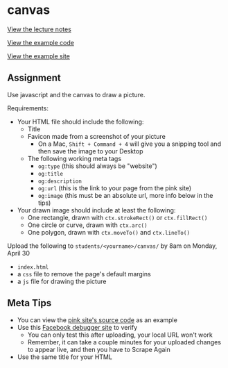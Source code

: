 # canvas

[View the lecture notes](/lectures/week4)

[View the example code](/homework/canvas/example)

[View the example site](https://mpaulweeks.github.io/cfc2018/homework/canvas/example)

## Assignment

Use javascript and the canvas to draw a picture.

Requirements:
- Your HTML file should include the following:
  - Title
  - Favicon made from a screenshot of your picture
    - On a Mac, `Shift + Command + 4` will give you a snipping tool and then save the image to your Desktop
  - The following working meta tags
    - `og:type` (this should always be "website")
    - `og:title`
    - `og:description`
    - `og:url` (this is the link to your page from the pink site)
    - `og:image` (this must be an absolute url, more info below in the tips)
- Your drawn image should include at least the following:
  - One rectangle, drawn with `ctx.strokeRect()` or `ctx.fillRect()`
  - One circle or curve, drawn with `ctx.arc()`
  - One polygon, drawn with `ctx.moveTo()` and `ctx.lineTo()`

Upload the following to `students/<yourname>/canvas/` by 8am on Monday, April 30
- `index.html`
- a `css` file to remove the page's default margins
- a `js` file for drawing the picture

## Meta Tips
- You can view the [pink site's source code](https://github.com/mpaulweeks/cfc2018/blob/master/index.html) as an example
- Use this [Facebook debugger site](https://developers.facebook.com/tools/debug/sharing) to verify
  - You can only test this after uploading, your local URL won't work
  - Remember, it can take a couple minutes for your uploaded changes to appear live, and then you have to Scrape Again
- Use the same title for your HTML <title> and the meta title
- Use the same image for your favicon and the meta preview
  - The meta preview must be at least 200x200 pixels
  - Don't know what the image's absolute URL should be? Images you upload should have a url like this:
    - `https://mpaulweeks.github.io/cfc2018/students/<yourname>/canvas/<yourimage>.png`
      - Of course, remove and replace the `<bracketed words>`
- Image urls have to be absolute, ie with the "http://" beginning

## Canvas Tips
- Guide on how to use [<canvas>](canvas.md)
- Strings, like colors and hex codes, needs quotes around them like `"this"`, but variable names like `canvas` and numbers don't need quotes
- Want to go the extra mile? Try experimenting with gradients:
  - [Linear Gradients](https://developer.mozilla.org/en-US/docs/Web/API/CanvasRenderingContext2D/createLinearGradient)
  - [Radial Gradients](https://developer.mozilla.org/en-US/docs/Web/API/CanvasRenderingContext2D/createRadialGradient)
- Totally stuck? Try inspecting the page and checking the Console for errors:
![](console.png)
